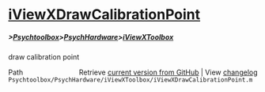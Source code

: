 # [iViewXDrawCalibrationPoint](iViewXDrawCalibrationPoint)
##### >[Psychtoolbox](Psychtoolbox)>[PsychHardware](PsychHardware)>[iViewXToolbox](iViewXToolbox)

draw calibration point  




<div class="code_header" style="text-align:right;">
  <span style="float:left;">Path&nbsp;&nbsp;</span> <span class="counter">Retrieve <a href=
  "https://raw.github.com/Psychtoolbox-3/Psychtoolbox-3/beta/Psychtoolbox/PsychHardware/iViewXToolbox/iViewXDrawCalibrationPoint.m">current version from GitHub</a> | View <a href=
  "https://github.com/Psychtoolbox-3/Psychtoolbox-3/commits/beta/Psychtoolbox/PsychHardware/iViewXToolbox/iViewXDrawCalibrationPoint.m">changelog</a></span>
</div>
<div class="code">
  <code>Psychtoolbox/PsychHardware/iViewXToolbox/iViewXDrawCalibrationPoint.m</code>
</div>

